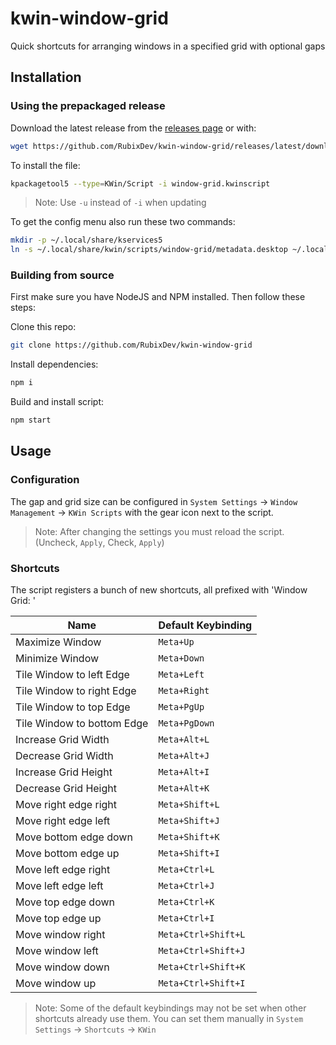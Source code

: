 # kwin-window-grid
Quick shortcuts for arranging windows in a specified grid with optional gaps

## Installation
### Using the prepackaged release
Download the latest release from the [releases page](https://github.com/RubixDev/kwin-window-grid/releases) or with:
```bash
wget https://github.com/RubixDev/kwin-window-grid/releases/latest/download/window-grid.kwinscript
```

To install the file:
```bash
kpackagetool5 --type=KWin/Script -i window-grid.kwinscript
```
> Note: Use `-u` instead of `-i` when updating

To get the config menu also run these two commands:
```bash
mkdir -p ~/.local/share/kservices5
ln -s ~/.local/share/kwin/scripts/window-grid/metadata.desktop ~/.local/share/kservices5/window-grid.desktop
```

### Building from source
First make sure you have NodeJS and NPM installed. Then follow these steps:

Clone this repo:
```bash
git clone https://github.com/RubixDev/kwin-window-grid
```

Install dependencies:
```bash
npm i
```

Build and install script:
```bash
npm start
```

## Usage
### Configuration
The gap and grid size can be configured in `System Settings` -> `Window Management` -> `KWin Scripts` with the gear icon next to the script.

> Note: After changing the settings you must reload the script. (Uncheck, `Apply`, Check, `Apply`)

### Shortcuts
The script registers a bunch of new shortcuts, all prefixed with 'Window Grid: '

| Name                       | Default Keybinding  |
| -------------------------- | ------------------- |
| Maximize Window            | `Meta+Up`           |
| Minimize Window            | `Meta+Down`         |
| Tile Window to left Edge   | `Meta+Left`         |
| Tile Window to right Edge  | `Meta+Right`        |
| Tile Window to top Edge    | `Meta+PgUp`         |
| Tile Window to bottom Edge | `Meta+PgDown`       |
| Increase Grid Width        | `Meta+Alt+L`        |
| Decrease Grid Width        | `Meta+Alt+J`        |
| Increase Grid Height       | `Meta+Alt+I`        |
| Decrease Grid Height       | `Meta+Alt+K`        |
| Move right edge right      | `Meta+Shift+L`      |
| Move right edge left       | `Meta+Shift+J`      |
| Move bottom edge down      | `Meta+Shift+K`      |
| Move bottom edge up        | `Meta+Shift+I`      |
| Move left edge right       | `Meta+Ctrl+L`       |
| Move left edge left        | `Meta+Ctrl+J`       |
| Move top edge down         | `Meta+Ctrl+K`       |
| Move top edge up           | `Meta+Ctrl+I`       |
| Move window right          | `Meta+Ctrl+Shift+L` |
| Move window left           | `Meta+Ctrl+Shift+J` |
| Move window down           | `Meta+Ctrl+Shift+K` |
| Move window up             | `Meta+Ctrl+Shift+I` |

> Note: Some of the default keybindings may not be set when other shortcuts already use them. You can set them manually in `System Settings` -> `Shortcuts` -> `KWin`
